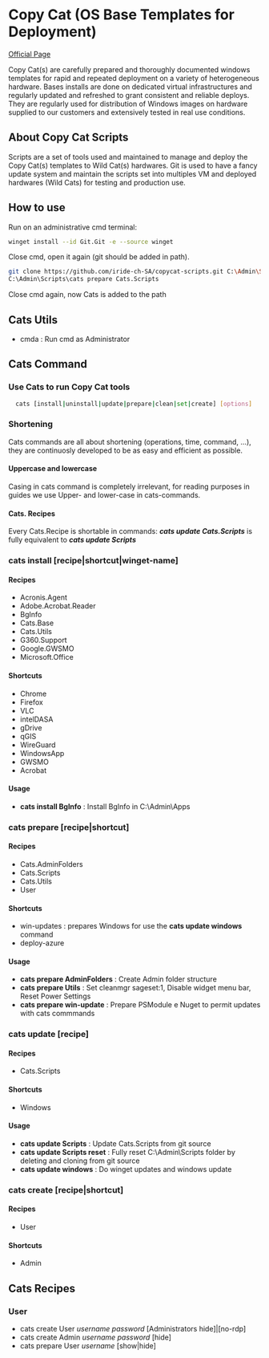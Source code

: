 # Copy Cat (OS Base Templates for Deployment)
[Official Page](https://www.iride.ch/products/cats)

Copy Cat(s) are carefully prepared and thoroughly documented windows templates for rapid and repeated deployment on a variety of heterogeneous hardware. Bases installs are done on dedicated virtual infrastructures and regularly updated and refreshed to grant consistent and reliable deploys.
They are regularly used for distribution of Windows images on hardware supplied to our customers and extensively tested in real use conditions.

## About Copy Cat Scripts
Scripts are a set of tools used and maintained to manage and deploy the Copy Cat(s) templates to Wild Cat(s) hardwares.
Git is used to have a fancy update system and maintain the scripts set into multiples VM and deployed hardwares (Wild Cats) for testing and production use.

## How to use
Run on an administrative cmd terminal:
```bash
winget install --id Git.Git -e --source winget
```
Close cmd, open it again (git should be added in path).

```bash
git clone https://github.com/iride-ch-SA/copycat-scripts.git C:\Admin\Scripts
C:\Admin\Scripts\cats prepare Cats.Scripts
```
Close cmd again, now Cats is added to the path

## Cats Utils
- cmda : Run cmd as Administrator

## Cats Command
### Use Cats to run Copy Cat tools
```bash
  cats [install|uninstall|update|prepare|clean|set|create] [options]
```
### Shortening 
Cats commands are all about shortening (operations, time, command, ...), they are continuosly developed to be as easy and efficient as possible.
#### Uppercase and lowercase
Casing in cats command is completely irrelevant, for reading purposes in guides we use Upper- and lower-case in cats-commands.
#### Cats. Recipes
Every Cats.Recipe is shortable in commands:
***cats update Cats.Scripts*** is fully equivalent to ***cats update Scripts***

### cats install [recipe|shortcut|winget-name]
#### Recipes
- Acronis.Agent
- Adobe.Acrobat.Reader
- BgInfo
- Cats.Base
- Cats.Utils
- G360.Support
- Google.GWSMO
- Microsoft.Office
#### Shortcuts
- Chrome
- Firefox
- VLC
- intelDASA
- gDrive
- qGIS
- WireGuard
- WindowsApp
- GWSMO
- Acrobat
#### Usage
- **cats install BgInfo** : Install BgInfo in C:\Admin\Apps

### cats prepare [recipe|shortcut]
#### Recipes
- Cats.AdminFolders
- Cats.Scripts
- Cats.Utils
- User
#### Shortcuts
- win-updates : prepares Windows for use the **cats update windows** command
- deploy-azure
#### Usage
- **cats prepare AdminFolders** : Create Admin folder structure
- **cats prepare Utils** : Set cleanmgr sageset:1, Disable widget menu bar, Reset Power Settings
- **cats prepare win-update** : Prepare PSModule e Nuget to permit updates with cats commmands

### cats update [recipe]
#### Recipes
- Cats.Scripts
#### Shortcuts
- Windows
#### Usage
- **cats update Scripts** : Update Cats.Scripts from git source
- **cats update Scripts reset** : Fully reset C:\Admin\Scripts folder by deleting and cloning from git source
- **cats update windows** : Do winget updates and windows update

### cats create [recipe|shortcut]
#### Recipes
- User
#### Shortcuts
- Admin

## Cats Recipes
### User
- cats create User *username* *password* [Administrators hide]|[no-rdp]
- cats create Admin *username* *password* [hide]
- cats prepare User *username* [show|hide]
